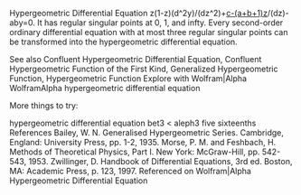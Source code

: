 Hypergeometric Differential Equation
 z(1-z)(d^2y)/(dz^2)+[c-(a+b+1)z](dy)/(dz)-aby=0. 
It has regular singular points at 0, 1, and infty. Every second-order ordinary differential equation with at most three regular singular points can be transformed into the hypergeometric differential equation.

See also
Confluent Hypergeometric Differential Equation, Confluent Hypergeometric Function of the First Kind, Generalized Hypergeometric Function, Hypergeometric Function
Explore with Wolfram|Alpha
WolframAlpha
hypergeometric differential equation

More things to try:

 hypergeometric differential equation bet3 < aleph3 five sixteenths
References
Bailey, W. N. Generalised Hypergeometric Series. Cambridge, England: University Press, pp. 1-2, 1935.
Morse, P. M. and Feshbach, H. Methods of Theoretical Physics, Part I. New York: McGraw-Hill, pp. 542-543, 1953.
Zwillinger, D. Handbook of Differential Equations, 3rd ed. Boston, MA: Academic Press, p. 123, 1997.
Referenced on Wolfram|Alpha
Hypergeometric Differential Equation
